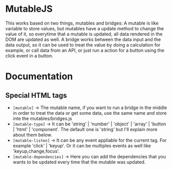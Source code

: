# MutableJS
This works based on two things, mutables and bridges:
A mutable is like variable to store values, but mutables have a update method to change the value of it, so everytime that a mutable is updated, all data rendered in the DOM are updated as well.
A bridge works between the data input and the data output, so it can be used to treat the value by doing a calculation for example, or call data from an API, or just run a action for a button using the click event in a button.

# Documentation

## Special HTML tags
- `[mutable]` -> The mutable name, if you want to run a bridge in the middle in order to treat the data or get some data, use the same name and store inte the mutables/bridges.js
- `[mutable-type]` -> It can be 'string' | 'number' | 'object' | 'array' | 'button | 'html' | 'component'. The default one is 'string' but I'll explain more about them below.
- `[mutable-listen]` -> It can be any event appliable for the current tag. For example 'click' | 'keyup'. Or it can be multiples events as well like 'keyup,change,focus'.
- `[mutable-dependencies]` -> Here you can add the dependencies that you wants to be updated every time that the mutable was updated.
